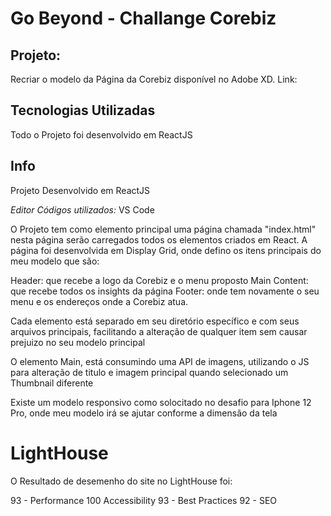 # Go Beyond - Challange Corebiz

## Projeto:

Recriar o modelo da Página da Corebiz disponível no Adobe XD.
Link: 

## Tecnologias Utilizadas

Todo o Projeto foi desenvolvido em ReactJS

## Info

Projeto Desenvolvido em ReactJS

*Editor Códigos utilizados:* VS Code

O Projeto tem como elemento principal uma página chamada "index.html" nesta página serão carregados todos os elementos criados em React.
A página foi desenvolvida em Display Grid, onde defino os itens principais do meu modelo que são:

Header: que recebe a logo da Corebiz e o menu proposto
Main Content: que recebe todos os insights da página
Footer: onde tem novamente o seu menu e os endereços onde a Corebiz atua.

Cada elemento está separado em seu diretório específico e com seus arquivos principais, facilitando a alteração de qualquer item sem causar prejuizo no seu modelo principal

O elemento Main, está consumindo uma API de imagens, utilizando o JS para alteração de titulo e imagem principal quando selecionado um Thumbnail diferente

Existe um modelo responsivo como solocitado no desafio para Iphone 12 Pro, onde meu modelo irá se ajutar conforme a dimensão da tela

# LightHouse

O Resultado de desemenho do site no LightHouse foi:

93 - Performance
100 Accessibility
93 - Best Practices
92 - SEO
